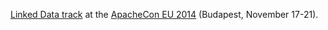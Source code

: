 [Linked Data track](http://s.apache.org/apachecon-eu-2014-linked-data-track) at the 
[ApacheCon EU 2014](http://events.linuxfoundation.org/events/apachecon-europe/) 
(Budapest, November 17-21).
